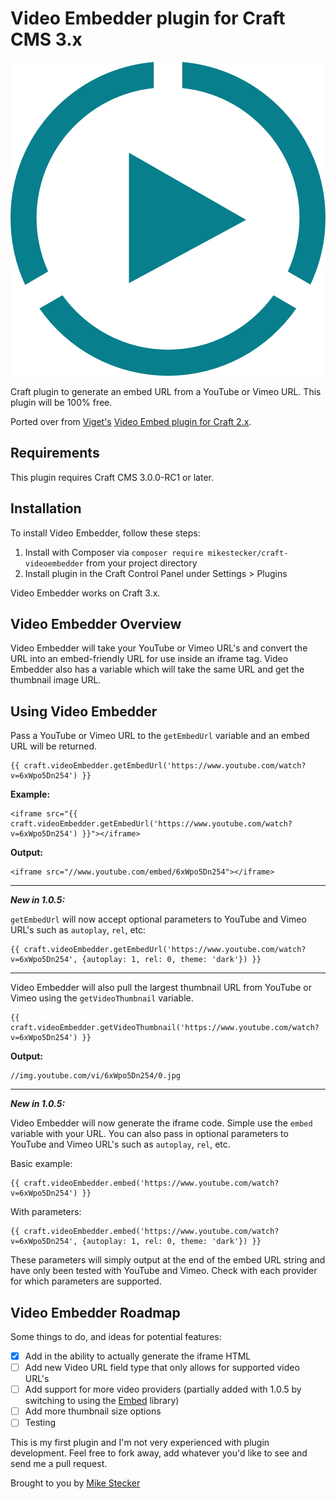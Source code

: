 # Video Embedder plugin for Craft CMS 3.x

![Screenshot](resources/img/plugin-logo.png)

Craft plugin to generate an embed URL from a YouTube or Vimeo URL. This plugin will be 100% free.

Ported over from [Viget's](https://viget.com) [Video Embed plugin for Craft 2.x](https://github.com/vigetlabs/craft-videoembed).

## Requirements

This plugin requires Craft CMS 3.0.0-RC1 or later.

## Installation

To install Video Embedder, follow these steps:

1. Install with Composer via `composer require mikestecker/craft-videoembedder` from your project directory
2. Install plugin in the Craft Control Panel under Settings > Plugins

Video Embedder works on Craft 3.x.

## Video Embedder Overview

Video Embedder will take your YouTube or Vimeo URL's and convert the URL into an embed-friendly URL for use inside an iframe tag. Video Embedder also has a variable which will take the same URL and get the thumbnail image URL.

## Using Video Embedder

Pass a YouTube or Vimeo URL to the `getEmbedUrl` variable and an embed URL will be returned.

```
{{ craft.videoEmbedder.getEmbedUrl('https://www.youtube.com/watch?v=6xWpo5Dn254') }}
```

**Example:**

```
<iframe src="{{ craft.videoEmbedder.getEmbedUrl('https://www.youtube.com/watch?v=6xWpo5Dn254') }}"></iframe>
```

**Output:**

```
<iframe src="//www.youtube.com/embed/6xWpo5Dn254"></iframe>
```

___

***New in 1.0.5:***

 `getEmbedUrl` will now accept optional parameters to YouTube and Vimeo URL's such as `autoplay`, `rel`, etc:

```
{{ craft.videoEmbedder.getEmbedUrl('https://www.youtube.com/watch?v=6xWpo5Dn254', {autoplay: 1, rel: 0, theme: 'dark'}) }}
```

___

Video Embedder will also pull the largest thumbnail URL from YouTube or Vimeo using the `getVideoThumbnail` variable.

```
{{ craft.videoEmbedder.getVideoThumbnail('https://www.youtube.com/watch?v=6xWpo5Dn254') }}
```

**Output:**

```
//img.youtube.com/vi/6xWpo5Dn254/0.jpg
```

___

***New in 1.0.5:*** 

Video Embedder will now generate the iframe code. Simple use the `embed` variable with your URL. You can also pass in optional parameters to YouTube and Vimeo URL's such as `autoplay`, `rel`, etc.

Basic example:
```
{{ craft.videoEmbedder.embed('https://www.youtube.com/watch?v=6xWpo5Dn254') }}
```

With parameters:
```
{{ craft.videoEmbedder.embed('https://www.youtube.com/watch?v=6xWpo5Dn254', {autoplay: 1, rel: 0, theme: 'dark'}) }}
```

These parameters will simply output at the end of the embed URL string and have only been tested with YouTube and Vimeo. Check with each provider for which parameters are supported.


## Video Embedder Roadmap

Some things to do, and ideas for potential features:

- [x] Add in the ability to actually generate the iframe HTML
- [ ] Add new Video URL field type that only allows for supported video URL's
- [ ] Add support for more video providers (partially added with 1.0.5 by switching to using the [Embed](https://github.com/oscarotero/Embed) library)
- [ ] Add more thumbnail size options
- [ ] Testing

This is my first plugin and I'm not very experienced with plugin development. Feel free to fork away, add whatever you'd like to see and send me a pull request.

Brought to you by [Mike Stecker](http://github.com/mikestecker)
